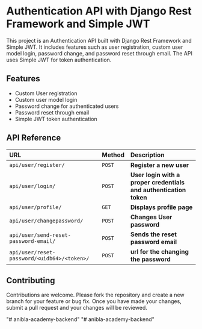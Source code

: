 
# Authentication API with Django Rest Framework and Simple JWT

This project is an Authentication API built with Django Rest Framework and Simple JWT. It includes features such as user registration, custom user model login, password change, and password reset through email. The API uses Simple JWT for token authentication.
## Features

- Custom User registration
- Custom user model login
- Password change for authenticated users
- Password reset through email
- Simple JWT token authentication


## API Reference


| URL | Method    | Description                |
| :-------- | :------- | :------------------------- |
| `api/user/register/` | `POST` | **Register a new user** 
| `api/user/login/`      | `POST` | **User login with a proper credentials and authentication token** |
| `api/user/profile/`      | `GET` | **Displays profile page** |
| `api/user/changepassword/`      | `POST` | **Changes User password** |
| `api/user/send-reset-password-email/`      | `POST` | **Sends the reset password email** |
| `api/user/reset-password/<uidb64>/<token>/`      | `POST` | **url for the changing the password** |








## Contributing

Contributions are welcome. Please fork the repository and create a new branch for your feature or bug fix. Once you have made your changes, submit a pull request and your changes will be reviewed.

"# anibla-academy-backend" 
"# anibla-academy-backend" 
